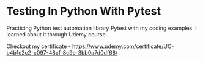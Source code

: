 # Testing In Python With Pytest
Practicing Python test automation library Pytest with my coding examples. I learned about it through Udemy course. 

Checkout my certificate - https://www.udemy.com/certificate/UC-b4b1e2c2-c097-48cf-8c9e-3bb0a7d0df68/
